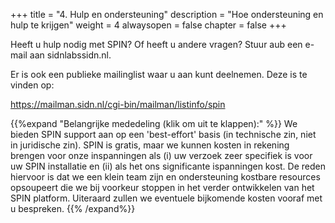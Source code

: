 +++
title = "4. Hulp en ondersteuning"
description = "Hoe ondersteuning en hulp te krijgen"
weight = 4
alwaysopen = false
chapter = false
+++

Heeft u hulp nodig met SPIN? Of heeft u andere vragen? Stuur aub een e-mail aan sidnlabs<i class="fa fa-at"></i>sidn.nl.

Er is ook een publieke mailinglist waar u aan kunt deelnemen. Deze is te vinden op:

<i class="fa fa-envelope-open"></i> https://mailman.sidn.nl/cgi-bin/mailman/listinfo/spin

{{%expand "Belangrijke mededeling (klik om uit te klappen):" %}}
We bieden SPIN support aan op een 'best-effort' basis (in technische zin, niet in juridische zin). SPIN is gratis, maar we kunnen kosten in rekening brengen voor onze inspanningen als (i) uw verzoek zeer specifiek is voor uw SPIN installatie en (ii) als het ons significante ispanningen kost. De reden hiervoor is dat we een klein team zijn en ondersteuning kostbare resources opsoupeert die we bij voorkeur stoppen in het verder ontwikkelen van het SPIN platform. Uiteraard zullen we eventuele bijkomende kosten vooraf met u bespreken.
{{% /expand%}}